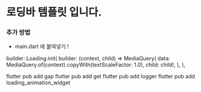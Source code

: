# 로딩바 템플릿 입니다.

### 추가 방법

- main.dart 에 붙여넣기 !

builder: Loading.init(
    builder: (context, child) => MediaQuery(
        data: MediaQuery.of(context).copyWith(textScaleFactor: 1.0),
        child: child!,
    ),
),


flutter pub add gap
flutter pub add get
flutter pub add logger
flutter pub add loading_animation_widget